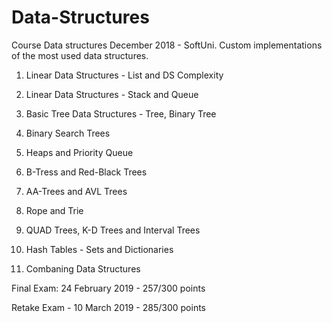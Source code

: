# Data-Structures
Course Data structures December 2018 - SoftUni. Custom implementations of the most used data structures.

1. Linear Data Structures - List and DS Complexity

2. Linear Data Structures - Stack and Queue

3. Basic Tree Data Structures - Tree, Binary Tree

4. Binary Search Trees

5. Heaps and Priority Queue

6. B-Tress and Red-Black Trees

7. AA-Trees and AVL Trees

8. Rope and Trie

9. QUAD Trees, K-D Trees and Interval Trees

10. Hash Tables - Sets and Dictionaries

11. Combaning Data Structures

  Final Exam: 24 February 2019 - 257/300 points
  
  Retake Exam - 10 March 2019 - 285/300 points
  
